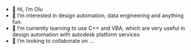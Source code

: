 - 👋 Hi, I’m Olu
- 👀 I’m interested in design automation, data engineering and anything fun. 
- 🌱 I’m currently learning to use C++ and VBA, which are very useful in design automation with autodesk platform services
- 💞️ I’m looking to collaborate on ...


<!---
01U2/01U2 is a ✨ special ✨ repository because its `README.md` (this file) appears on your GitHub profile.
You can click the Preview link to take a look at your changes.
--->

